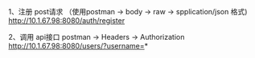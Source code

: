 1、注册  post请求 （使用postman -> body -> raw -> spplication/json 格式)
    http://10.1.67.98:8080/auth/register
    
2、调用 api接口  postman -> Headers -> Authorization
    http://10.1.67.98:8080/users/?username=*
